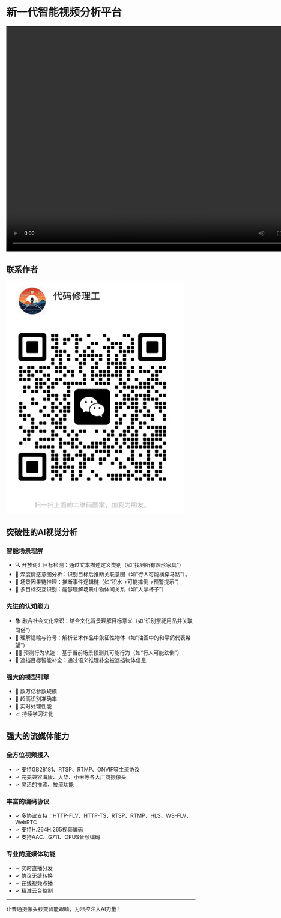 # 新一代智能视频分析平台

<video src="./example.mp4" controls width="800" height="600"></video>
## 联系作者

![1](./img/微信1.png)

## 突破性的AI视觉分析

### 智能场景理解

- 🔍 开放词汇目标检测：通过文本描述定义类别（如“找到所有圆形家具”）
- 🧠 深度情感意图分析：识别目标后推断关联意图（如“行人可能横穿马路”）。
- 🔗 场景因果链推理：推断事件逻辑链（如“积水→可能摔倒→预警提示”）
- 👥 多目标交互识别：能够理解场景中物体间关系（如“人拿杯子”）

### 先进的认知能力

- 📚 融合社会文化常识：结合文化背景理解目标意义（如“识别祭祀用品并关联习俗”）
- 🎨 理解隐喻与符号：解析艺术作品中象征性物体（如“油画中的和平鸽代表希望”）
- 🚶‍♂️ 预测行为轨迹： 基于当前场景预测其可能行为（如“行人可能跌倒”）
- 🔮 遮挡目标智能补全：通过语义推理补全被遮挡物体信息

### 强大的模型引擎

- 💪 数万亿参数规模
- 🎯 超高识别准确率
- 🚀 实时处理性能
- 📈 持续学习进化

## 强大的流媒体能力

### 全方位视频接入
- ✓ 支持GB28181、RTSP、RTMP、ONVIF等主流协议
- ✓ 完美兼容海康、大华、小米等各大厂商摄像头
- ✓ 灵活的推流、拉流功能

### 丰富的编码协议
- ✓ 多协议支持：HTTP-FLV、HTTP-TS、RTSP、RTMP、HLS、WS-FLV、WebRTC
- ✓ 支持H.264H.265视频编码
- ✓ 支持AAC、G711、OPUS音频编码

### 专业的流媒体功能
- ✓ 实时直播分发
- ✓ 协议无缝转换
- ✓ 在线视频点播
- ✓ 精准云台控制

---

让普通摄像头秒变智能眼睛，为监控注入AI力量！



